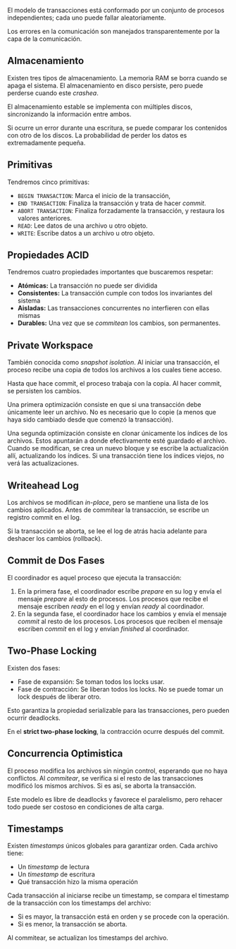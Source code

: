 El modelo de transacciones está conformado por un conjunto de procesos independientes; cada uno puede fallar aleatoriamente.

Los errores en la comunicación son manejados transparentemente por la capa de la comunicación.

## Almacenamiento

Existen tres tipos de almacenamiento. La memoria RAM se borra cuando se apaga el sistema. El almacenamiento en disco persiste, pero puede perderse cuando este *crashea*.

El almacenamiento estable se implementa con múltiples discos, sincronizando la información entre ambos.

Si ocurre un error durante una escritura, se puede comparar los contenidos con otro de los discos. La probabilidad de perder los datos es extremadamente pequeña.

## Primitivas

Tendremos cinco primitivas:

- `BEGIN TRANSACTION`: Marca el inicio de la transacción,
- `END TRANSACTION`: Finaliza la transacción y trata de hacer *commit*.
- `ABORT TRANSACTION`: Finaliza forzadamente la transacción, y restaura los valores anteriores.
- `READ`: Lee datos de una archivo u otro objeto.
- `WRITE`: Escribe datos a un archivo u otro objeto.

## Propiedades ACID

Tendremos cuatro propiedades importantes que buscaremos respetar:

- **Atómicas:** La transacción no puede ser dividida
- **Consistentes:** La transacción cumple con todos los invariantes del sistema
- **Aisladas:** Las transacciones concurrentes no interfieren con ellas mismas
- **Durables:** Una vez que se *commitean* los cambios, son permanentes.

## Private Workspace

También conocida como *snapshot isolation*. Al iniciar una transacción, el proceso recibe una copia de todos los archivos a los cuales tiene acceso.

Hasta que hace commit, el proceso trabaja con la copia. Al hacer commit, se persisten los cambios.

Una primera optimización consiste en que si una transacción debe únicamente leer un archivo. No es necesario que lo copie (a menos que haya sido cambiado desde que comenzó la transacción).

Una segunda optimización consiste en clonar únicamente los índices de los archivos. Estos apuntarán a donde efectivamente esté guardado el archivo. Cuando se modifican, se crea un nuevo bloque y se escribe la actualización allí, actualizando los índices. Si una transacción tiene los índices viejos, no verá las actualizaciones.

## Writeahead Log

Los archivos se modifican *in-place*, pero se mantiene una lista de los cambios aplicados. Antes de commitear la transacción, se escribe un registro commit en el log.

Si la transacción se aborta, se lee el log de atrás hacia adelante para deshacer los cambios (rollback).

## Commit de Dos Fases

El coordinador es aquel proceso que ejecuta la transacción:

1. En la primera fase, el coordinador escribe *prepare* en su log y envía el mensaje *prepare* al esto de procesos. Los procesos que recibe el mensaje escriben *ready* en el log y envían *ready* al coordinador.
2. En la segunda fase, el coordinador hace los cambios y envía el mensaje *commit* al resto de los procesos. Los procesos que reciben el mensaje escriben *commit* en el log y envían *finished* al coordinador.

## Two-Phase Locking

Existen dos fases:

- Fase de expansión: Se toman todos los locks usar.
- Fase de contracción: Se liberan todos los locks. No se puede tomar un lock después de liberar otro.

Esto garantiza la propiedad serializable para las transacciones, pero pueden ocurrir deadlocks.

En el **strict two-phase locking**, la contracción ocurre después del commit.

## Concurrencia Optimistica

El proceso modifica los archivos sin ningún control, esperando que no haya conflictos. Al *commitear*, se verifica si el resto de las transacciones modificó los mismos archivos. Si es así, se aborta la transacción.

Este modelo es libre de deadlocks y favorece el paralelismo, pero rehacer todo puede ser costoso en condiciones de alta carga.

## Timestamps

Existen *timestamps* únicos globales para garantizar orden. Cada archivo tiene:

- Un *timestamp* de lectura
- Un *timestamp* de escritura
- Qué transacción hizo la misma operación

Cada transacción al iniciarse recibe un timestamp, se compara el timestamp de la transacción con los timestamps del archivo:

- Si es mayor, la transacción está en orden y se procede con la operación.
- Si es menor, la transacción se aborta.

Al commitear, se actualizan los timestamps del archivo.
